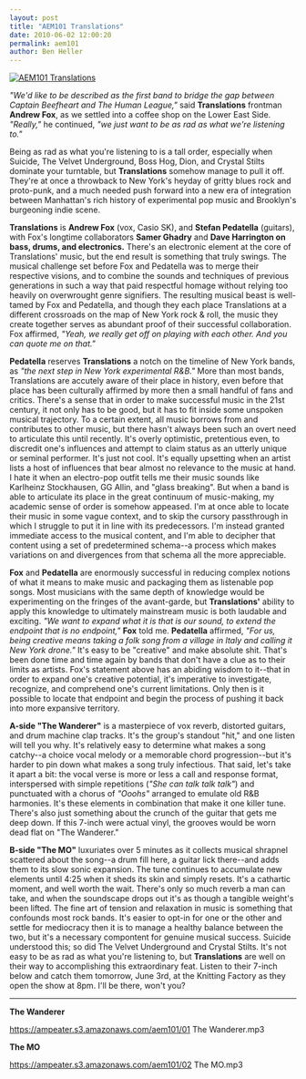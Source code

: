 ```yaml
---
layout: post
title: "AEM101 Translations"
date: 2010-06-02 12:00:20
permalink: aem101
author: Ben Heller
---
```

[![AEM101 Translations](https://ampeater.s3.amazonaws.com/aem101/Translations.jpg)](https://ampeater.s3.amazonaws.com/aem101/Translations.jpg)

_"We'd like to be described as the first band to bridge the gap between Captain Beefheart and The Human League,"_ said **Translations** frontman **Andrew Fox**, as we settled into a coffee shop on the Lower East Side. _"Really,"_ he continued, _"we just want to be as rad as what we're listening to."_

<!-- more -->

Being as rad as what you're listening to is a tall order, especially when Suicide, The Velvet Underground, Boss Hog, Dion, and Crystal Stilts dominate your turntable, but **Translations** somehow manage to pull it off. They're at once a throwback to New York's heyday of gritty blues rock and proto-punk, and a much needed push forward into a new era of integration between Manhattan's rich history of experimental pop music and Brooklyn's burgeoning indie scene.

**Translations** is **Andrew Fox** (vox, Casio SK), and **Stefan Pedatella** (guitars), with Fox's longtime collaborators **Samer Ghadry** and **Dave Harrington on bass, drums, and electronics.** There's an electronic element at the core of Translations' music, but the end result is something that truly swings. The musical challenge set before Fox and Pedatella was to merge their respective visions, and to combine the sounds and techniques of previous generations in such a way that paid respectful homage without relying too heavily on overwrought genre signifiers. The resulting musical beast is well-tamed by Fox and Pedatella, and though they each place Translations at a different crossroads on the map of New York rock & roll, the music they create together serves as abundant proof of their successful collaboration. Fox affirmed, _"Yeah, we really get off on playing with each other. And you can quote me on that."_

**Pedatella** reserves **Translations** a notch on the timeline of New York bands, as _"the next step in New York experimental R&B."_ More than most bands, Translations are accutely aware of their place in history, even before that place has been culturally affirmed by more then a small handful of fans and critics. There's a sense that in order to make successful music in the 21st century, it not only has to be good, but it has to fit inside some unspoken musical trajectory. To a certain extent, all music borrows from and contributes to other music, but there hasn't always been such an overt need to articulate this until recently. It's overly optimistic, pretentious even, to discredit one's influences and attempt to claim status as an utterly unique or seminal performer. It's just not cool. It's equally upsetting when an artist lists a host of influences that bear almost no relevance to the music at hand. I hate it when an electro-pop outfit tells me their music sounds like Karlheinz Stockhausen, GG Allin, and "glass breaking". But when a band is able to articulate its place in the great continuum of music-making, my academic sense of order is somehow appeased. I'm at once able to locate their music in some vague context, and to skip the cursory passthrough in which I struggle to put it in line with its predecessors. I'm instead granted immediate access to the musical content, and I'm able to decipher that content using a set of predetermined schema--a process which makes variations on and divergences from that schema all the more appreciable.

**Fox** and **Pedatella** are enormously successful in reducing complex notions of what it means to make music and packaging them as listenable pop songs. Most musicians with the same depth of knowledge would be experimenting on the fringes of the avant-garde, but **Translations'** ability to apply this knowledge to ultimately mainstream music is both laudable and exciting. _"We want to expand what it is that is our sound, to extend the endpoint that is no endpoint,"_ **Fox** told me. **Pedatella** affirmed, _"For us, being creative means taking a folk song from a village in Italy and calling it New York drone."_ It's easy to be "creative" and make absolute shit. That's been done time and time again by bands that don't have a clue as to their limits as artists. Fox's statement above has an abiding wisdom to it--that in order to expand one's creative potential, it's imperative to investigate, recognize, and comprehend one's current limitations. Only then is it possible to locate that endpoint and begin the process of pushing it back into more expansive territory.

**A-side "The Wanderer"** is a masterpiece of vox reverb, distorted guitars, and drum machine clap tracks. It's the group's standout "hit," and one listen will tell you why. It's relatively easy to determine what makes a song catchy--a choice vocal melody or a memorable chord progression--but it's harder to pin down what makes a song truly infectious. That said, let's take it apart a bit: the vocal verse is more or less a call and response format, interspersed with simple repetitions (_"She can talk talk talk"_) and punctuated with a chorus of _"Ooohs"_ arranged to emulate old R&B harmonies. It's these elements in combination that make it one killer tune. There's also just something about the crunch of the guitar that gets me deep down. If this 7-inch were actual vinyl, the grooves would be worn dead flat on "The Wanderer."

**B-side "The MO"** luxuriates over 5 minutes as it collects musical shrapnel scattered about the song--a drum fill here, a guitar lick there--and adds them to its slow sonic expansion. The tune continues to accumulate new elements until 4:25 when it sheds its skin and simply resets. It's a cathartic moment, and well worth the wait. There's only so much reverb a man can take, and when the soundscape drops out it's as though a tangible weight's been lifted. The fine art of tension and relaxation in music is something that confounds most rock bands. It's easier to opt-in for one or the other and settle for mediocracy then it is to manage a healthy balance between the two, but it's a necessary compontent for genuine musical success. Suicide understood this; so did The Velvet Underground and Crystal Stilts. It's not easy to be as rad as what you're listening to, but **Translations** are well on their way to accomplishing this extraordinary feat. Listen to their 7-inch below and catch them tomorrow, June 3rd, at the Knitting Factory as they open the show at 8pm. I'll be there, won't you?

---

**The Wanderer**

https://ampeater.s3.amazonaws.com/aem101/01 The Wanderer.mp3

**The MO**

https://ampeater.s3.amazonaws.com/aem101/02 The MO.mp3

